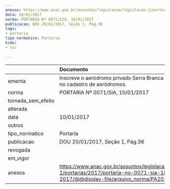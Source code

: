 ```yaml
---
anexos: https://www.anac.gov.br/assuntos/legislacao/legislacao-1/portarias/2017/portaria-no-0071-sia-10-01-2017/@@display-file/arquivo_norma/PA2017-0071.pdf
data: 10/01/2017
norma: PORTARIA Nº 0071/SIA, 10/01/2017
publicacao: DOU 20/01/2017, Seção 1, Pág.36
tags:
- portaria
tipo_normatico: Portaria
hide: 
- toc 
 
---
```


|                    | Documento                                                                                                                                            |
|:-------------------|:-----------------------------------------------------------------------------------------------------------------------------------------------------|
| ementa             | Inscreve o aeródromo privado Serra Branca Agrícola (PI) no cadastro de aeródromos.                                                                   |
| norma              | PORTARIA Nº 0071/SIA, 10/01/2017                                                                                                                     |
| tornada_sem_efeito |                                                                                                                                                      |
| alterada           |                                                                                                                                                      |
| data               | 10/01/2017                                                                                                                                           |
| outros             |                                                                                                                                                      |
| tipo_normatico     | Portaria                                                                                                                                             |
| publicacao         | DOU 20/01/2017, Seção 1, Pág.36                                                                                                                      |
| revogada           |                                                                                                                                                      |
| em_vigor           |                                                                                                                                                      |
| anexos             | https://www.anac.gov.br/assuntos/legislacao/legislacao-1/portarias/2017/portaria-no-0071-sia-10-01-2017/@@display-file/arquivo_norma/PA2017-0071.pdf |